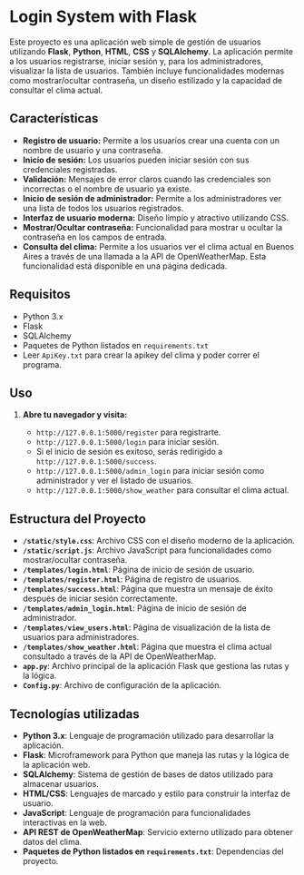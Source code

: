 # Login System with Flask

Este proyecto es una aplicación web simple de gestión de usuarios utilizando **Flask**, **Python**, **HTML**, **CSS** y **SQLAlchemy**. La aplicación permite a los usuarios registrarse, iniciar sesión y, para los administradores, visualizar la lista de usuarios. También incluye funcionalidades modernas como mostrar/ocultar contraseña, un diseño estilizado y la capacidad de consultar el clima actual.

## Características

- **Registro de usuario:** Permite a los usuarios crear una cuenta con un nombre de usuario y una contraseña.
- **Inicio de sesión:** Los usuarios pueden iniciar sesión con sus credenciales registradas.
- **Validación:** Mensajes de error claros cuando las credenciales son incorrectas o el nombre de usuario ya existe.
- **Inicio de sesión de administrador:** Permite a los administradores ver una lista de todos los usuarios registrados.
- **Interfaz de usuario moderna:** Diseño limpio y atractivo utilizando CSS.
- **Mostrar/Ocultar contraseña:** Funcionalidad para mostrar u ocultar la contraseña en los campos de entrada.
- **Consulta del clima:** Permite a los usuarios ver el clima actual en Buenos Aires a través de una llamada a la API de OpenWeatherMap. Esta funcionalidad está disponible en una página dedicada.

## Requisitos

- Python 3.x
- Flask
- SQLAlchemy
- Paquetes de Python listados en `requirements.txt`
- Leer `ApiKey.txt` para crear la apikey del clima y poder correr el programa. 

## Uso

1. **Abre tu navegador y visita:**

    - `http://127.0.0.1:5000/register` para registrarte.
    - `http://127.0.0.1:5000/login` para iniciar sesión.
    -  Si el inicio de sesión es exitoso, serás redirigido a `http://127.0.0.1:5000/success`.
    - `http://127.0.0.1:5000/admin_login` para iniciar sesión como administrador y ver el listado de usuarios.
    - `http://127.0.0.1:5000/show_weather` para consultar el clima actual.
    

## Estructura del Proyecto

- **`/static/style.css`**: Archivo CSS con el diseño moderno de la aplicación.
- **`/static/script.js`**: Archivo JavaScript para funcionalidades como mostrar/ocultar contraseña.
- **`/templates/login.html`**: Página de inicio de sesión de usuario.
- **`/templates/register.html`**: Página de registro de usuarios.
- **`/templates/success.html`**: Página que muestra un mensaje de éxito después de iniciar sesión correctamente.
- **`/templates/admin_login.html`**: Página de inicio de sesión de administrador.
- **`/templates/view_users.html`**: Página de visualización de la lista de usuarios para administradores.
- **`/templates/show_weather.html`**: Página que muestra el clima actual consultado a través de la API de OpenWeatherMap.
- **`app.py`**: Archivo principal de la aplicación Flask que gestiona las rutas y la lógica.
- **`Config.py`**: Archivo de configuración de la aplicación.

## Tecnologías utilizadas

- **Python 3.x**: Lenguaje de programación utilizado para desarrollar la aplicación.
- **Flask**: Microframework para Python que maneja las rutas y la lógica de la aplicación web.
- **SQLAlchemy**: Sistema de gestión de bases de datos utilizado para almacenar usuarios.
- **HTML/CSS**: Lenguajes de marcado y estilo para construir la interfaz de usuario.
- **JavaScript**: Lenguaje de programación para funcionalidades interactivas en la web.
- **API REST de OpenWeatherMap**: Servicio externo utilizado para obtener datos del clima.
- **Paquetes de Python listados en `requirements.txt`**: Dependencias del proyecto.


